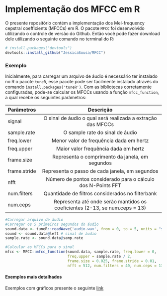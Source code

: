 # Implementação dos MFCC em R

O presente repositório contém a implementação dos Mel-frequency cepstral coefficients (MFCCs) em R. O pacote `MFCC` foi desenvolvido utilizando o controle de versão do Github. Então você pode fazer download dele utilizando o seguinte comando no terminal do R:

``` r
# install.packages("devtools")
devtools::install_github("JessicaSousa/MFCC")
```

### Exemplo

Inicialmente, para carregar um arquivo de áudio é necessário ter instalado no R o pacote `tuneR`, esse pacote pode ser facilmente instalado através do comando `install.packages('tuneR')`. Com as bibliotecas corretamente configuradas, pode-se calcular os MFCCs usando a função `mfcc_function`, a qual recebe os seguintes parâmetros:

| Parâmetros        | Descrição           | 
| ------------- |:-------------:|   
|signal| O sinal de áudio o qual será realizada a extração das MFCCs|
|sample.rate| O sample rate do sinal de áudio|
|freq.lower| Menor valor de frequência dada em hertz|
|freq.upper| Maior valor frequência dada em hertz|
|frame.size| Representa o comprimento da janela, em segundos|
|frame.stride| Representa o passo de cada janela, em segundos|
|nfft| Número de pontos considerado para o cálculo dos N-Points FFT|
|num.filters| Quantidade de filtros considerados no filterbank|
|num.ceps| Representa até onde serão mantidos os coeficientes (2-13, se num.ceps = 13)|

``` r
#Carregar arquivo de áudio
#Carregar os 5 primeiros segundos do áudio
sound.data <- tuneR::readWave('audio.wav', from = 0, to = 5, units = "seconds") 
sound <- sound.data@left # sinal de áudio
sample.rate <- sound.data@samp.rate 

#Calcular as MFCCs para o sinal
mfcc <- MFCC::mfcc_function(sound.data, sample.rate, freq.lower = 0, 
                            freq.upper = sample.rate / 2,
                            frame.size = 0.025, frame.stride = 0.01,
                            nfft = 512, num.filters = 40, num.ceps = 13) 
```


#### Exemplos mais detalhados
Exemplos com gráficos presente o seguinte [link](https://jessicasousa.github.io/MFCC/inst/doc/example.html)
